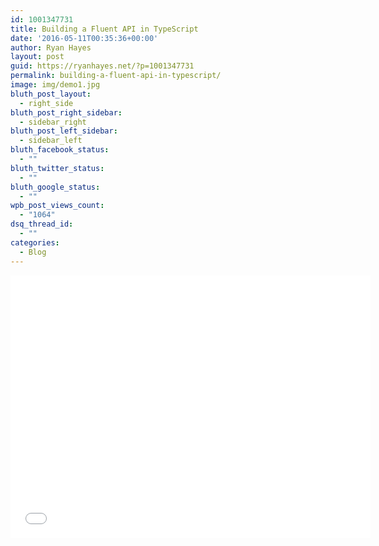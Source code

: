 ```yaml
---
id: 1001347731
title: Building a Fluent API in TypeScript
date: '2016-05-11T00:35:36+00:00'
author: Ryan Hayes
layout: post
guid: https://ryanhayes.net/?p=1001347731
permalink: building-a-fluent-api-in-typescript/
image: img/demo1.jpg
bluth_post_layout:
  - right_side
bluth_post_right_sidebar:
  - sidebar_right
bluth_post_left_sidebar:
  - sidebar_left
bluth_facebook_status:
  - ""
bluth_twitter_status:
  - ""
bluth_google_status:
  - ""
wpb_post_views_count:
  - "1064"
dsq_thread_id:
  - ""
categories:
  - Blog
---
```


<iframe src="//slides.com/ryanhayes/building-a-fluent-api-in-typescript/embed" width="576" height="420" scrolling="no" frameborder="0" webkitallowfullscreen mozallowfullscreen allowfullscreen></iframe>
